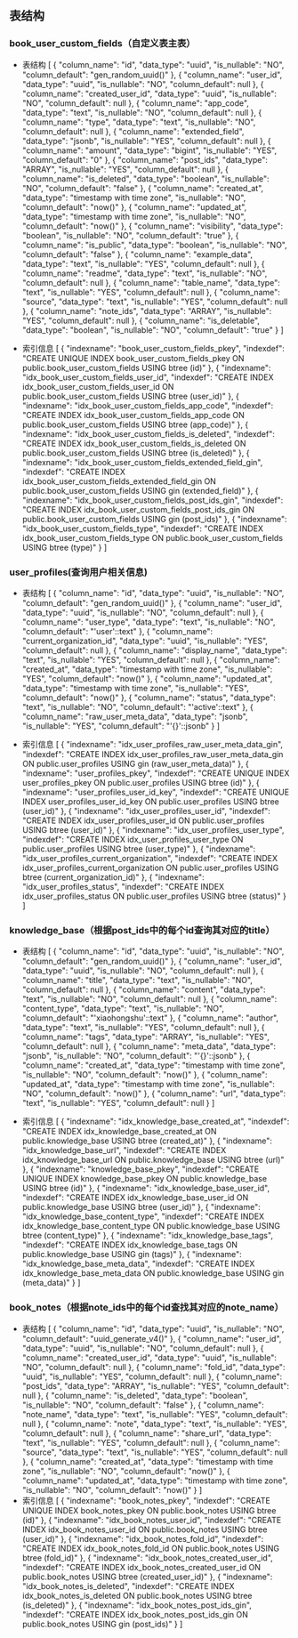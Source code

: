 ## 表结构

### book_user_custom_fields（自定义表主表）
- 表结构
[
  {
    "column_name": "id",
    "data_type": "uuid",
    "is_nullable": "NO",
    "column_default": "gen_random_uuid()"
  },
  {
    "column_name": "user_id",
    "data_type": "uuid",
    "is_nullable": "NO",
    "column_default": null
  },
  {
    "column_name": "created_user_id",
    "data_type": "uuid",
    "is_nullable": "NO",
    "column_default": null
  },
  {
    "column_name": "app_code",
    "data_type": "text",
    "is_nullable": "NO",
    "column_default": null
  },
  {
    "column_name": "type",
    "data_type": "text",
    "is_nullable": "NO",
    "column_default": null
  },
  {
    "column_name": "extended_field",
    "data_type": "jsonb",
    "is_nullable": "YES",
    "column_default": null
  },
  {
    "column_name": "amount",
    "data_type": "bigint",
    "is_nullable": "YES",
    "column_default": "0"
  },
  {
    "column_name": "post_ids",
    "data_type": "ARRAY",
    "is_nullable": "YES",
    "column_default": null
  },
  {
    "column_name": "is_deleted",
    "data_type": "boolean",
    "is_nullable": "NO",
    "column_default": "false"
  },
  {
    "column_name": "created_at",
    "data_type": "timestamp with time zone",
    "is_nullable": "NO",
    "column_default": "now()"
  },
  {
    "column_name": "updated_at",
    "data_type": "timestamp with time zone",
    "is_nullable": "NO",
    "column_default": "now()"
  },
  {
    "column_name": "visibility",
    "data_type": "boolean",
    "is_nullable": "NO",
    "column_default": "true"
  },
  {
    "column_name": "is_public",
    "data_type": "boolean",
    "is_nullable": "NO",
    "column_default": "false"
  },
  {
    "column_name": "example_data",
    "data_type": "text",
    "is_nullable": "YES",
    "column_default": null
  },
  {
    "column_name": "readme",
    "data_type": "text",
    "is_nullable": "NO",
    "column_default": null
  },
  {
    "column_name": "table_name",
    "data_type": "text",
    "is_nullable": "YES",
    "column_default": null
  },
  {
    "column_name": "source",
    "data_type": "text",
    "is_nullable": "YES",
    "column_default": null
  },
  {
    "column_name": "note_ids",
    "data_type": "ARRAY",
    "is_nullable": "YES",
    "column_default": null
  },
  {
    "column_name": "is_deletable",
    "data_type": "boolean",
    "is_nullable": "NO",
    "column_default": "true"
  }
]

- 索引信息
[
  {
    "indexname": "book_user_custom_fields_pkey",
    "indexdef": "CREATE UNIQUE INDEX book_user_custom_fields_pkey ON public.book_user_custom_fields USING btree (id)"
  },
  {
    "indexname": "idx_book_user_custom_fields_user_id",
    "indexdef": "CREATE INDEX idx_book_user_custom_fields_user_id ON public.book_user_custom_fields USING btree (user_id)"
  },
  {
    "indexname": "idx_book_user_custom_fields_app_code",
    "indexdef": "CREATE INDEX idx_book_user_custom_fields_app_code ON public.book_user_custom_fields USING btree (app_code)"
  },
  {
    "indexname": "idx_book_user_custom_fields_is_deleted",
    "indexdef": "CREATE INDEX idx_book_user_custom_fields_is_deleted ON public.book_user_custom_fields USING btree (is_deleted)"
  },
  {
    "indexname": "idx_book_user_custom_fields_extended_field_gin",
    "indexdef": "CREATE INDEX idx_book_user_custom_fields_extended_field_gin ON public.book_user_custom_fields USING gin (extended_field)"
  },
  {
    "indexname": "idx_book_user_custom_fields_post_ids_gin",
    "indexdef": "CREATE INDEX idx_book_user_custom_fields_post_ids_gin ON public.book_user_custom_fields USING gin (post_ids)"
  },
  {
    "indexname": "idx_book_user_custom_fields_type",
    "indexdef": "CREATE INDEX idx_book_user_custom_fields_type ON public.book_user_custom_fields USING btree (type)"
  }
]

### user_profiles(查询用户相关信息)
- 表结构
[
  {
    "column_name": "id",
    "data_type": "uuid",
    "is_nullable": "NO",
    "column_default": "gen_random_uuid()"
  },
  {
    "column_name": "user_id",
    "data_type": "uuid",
    "is_nullable": "NO",
    "column_default": null
  },
  {
    "column_name": "user_type",
    "data_type": "text",
    "is_nullable": "NO",
    "column_default": "'user'::text"
  },
  {
    "column_name": "current_organization_id",
    "data_type": "uuid",
    "is_nullable": "YES",
    "column_default": null
  },
  {
    "column_name": "display_name",
    "data_type": "text",
    "is_nullable": "YES",
    "column_default": null
  },
  {
    "column_name": "created_at",
    "data_type": "timestamp with time zone",
    "is_nullable": "YES",
    "column_default": "now()"
  },
  {
    "column_name": "updated_at",
    "data_type": "timestamp with time zone",
    "is_nullable": "YES",
    "column_default": "now()"
  },
  {
    "column_name": "status",
    "data_type": "text",
    "is_nullable": "NO",
    "column_default": "'active'::text"
  },
  {
    "column_name": "raw_user_meta_data",
    "data_type": "jsonb",
    "is_nullable": "YES",
    "column_default": "'{}'::jsonb"
  }
]

- 索引信息
[
  {
    "indexname": "idx_user_profiles_raw_user_meta_data_gin",
    "indexdef": "CREATE INDEX idx_user_profiles_raw_user_meta_data_gin ON public.user_profiles USING gin (raw_user_meta_data)"
  },
  {
    "indexname": "user_profiles_pkey",
    "indexdef": "CREATE UNIQUE INDEX user_profiles_pkey ON public.user_profiles USING btree (id)"
  },
  {
    "indexname": "user_profiles_user_id_key",
    "indexdef": "CREATE UNIQUE INDEX user_profiles_user_id_key ON public.user_profiles USING btree (user_id)"
  },
  {
    "indexname": "idx_user_profiles_user_id",
    "indexdef": "CREATE INDEX idx_user_profiles_user_id ON public.user_profiles USING btree (user_id)"
  },
  {
    "indexname": "idx_user_profiles_user_type",
    "indexdef": "CREATE INDEX idx_user_profiles_user_type ON public.user_profiles USING btree (user_type)"
  },
  {
    "indexname": "idx_user_profiles_current_organization",
    "indexdef": "CREATE INDEX idx_user_profiles_current_organization ON public.user_profiles USING btree (current_organization_id)"
  },
  {
    "indexname": "idx_user_profiles_status",
    "indexdef": "CREATE INDEX idx_user_profiles_status ON public.user_profiles USING btree (status)"
  }
]

### knowledge_base（根据post_ids中的每个id查询其对应的title）
- 表结构
[
  {
    "column_name": "id",
    "data_type": "uuid",
    "is_nullable": "NO",
    "column_default": "gen_random_uuid()"
  },
  {
    "column_name": "user_id",
    "data_type": "uuid",
    "is_nullable": "NO",
    "column_default": null
  },
  {
    "column_name": "title",
    "data_type": "text",
    "is_nullable": "NO",
    "column_default": null
  },
  {
    "column_name": "content",
    "data_type": "text",
    "is_nullable": "NO",
    "column_default": null
  },
  {
    "column_name": "content_type",
    "data_type": "text",
    "is_nullable": "NO",
    "column_default": "'xiaohongshu'::text"
  },
  {
    "column_name": "author",
    "data_type": "text",
    "is_nullable": "YES",
    "column_default": null
  },
  {
    "column_name": "tags",
    "data_type": "ARRAY",
    "is_nullable": "YES",
    "column_default": null
  },
  {
    "column_name": "meta_data",
    "data_type": "jsonb",
    "is_nullable": "NO",
    "column_default": "'{}'::jsonb"
  },
  {
    "column_name": "created_at",
    "data_type": "timestamp with time zone",
    "is_nullable": "NO",
    "column_default": "now()"
  },
  {
    "column_name": "updated_at",
    "data_type": "timestamp with time zone",
    "is_nullable": "NO",
    "column_default": "now()"
  },
  {
    "column_name": "url",
    "data_type": "text",
    "is_nullable": "YES",
    "column_default": null
  }
]

- 索引信息
[
  {
    "indexname": "idx_knowledge_base_created_at",
    "indexdef": "CREATE INDEX idx_knowledge_base_created_at ON public.knowledge_base USING btree (created_at)"
  },
  {
    "indexname": "idx_knowledge_base_url",
    "indexdef": "CREATE INDEX idx_knowledge_base_url ON public.knowledge_base USING btree (url)"
  },
  {
    "indexname": "knowledge_base_pkey",
    "indexdef": "CREATE UNIQUE INDEX knowledge_base_pkey ON public.knowledge_base USING btree (id)"
  },
  {
    "indexname": "idx_knowledge_base_user_id",
    "indexdef": "CREATE INDEX idx_knowledge_base_user_id ON public.knowledge_base USING btree (user_id)"
  },
  {
    "indexname": "idx_knowledge_base_content_type",
    "indexdef": "CREATE INDEX idx_knowledge_base_content_type ON public.knowledge_base USING btree (content_type)"
  },
  {
    "indexname": "idx_knowledge_base_tags",
    "indexdef": "CREATE INDEX idx_knowledge_base_tags ON public.knowledge_base USING gin (tags)"
  },
  {
    "indexname": "idx_knowledge_base_meta_data",
    "indexdef": "CREATE INDEX idx_knowledge_base_meta_data ON public.knowledge_base USING gin (meta_data)"
  }
]

### book_notes（根据note_ids中的每个id查找其对应的note_name）
- 表结构
[
  {
    "column_name": "id",
    "data_type": "uuid",
    "is_nullable": "NO",
    "column_default": "uuid_generate_v4()"
  },
  {
    "column_name": "user_id",
    "data_type": "uuid",
    "is_nullable": "NO",
    "column_default": null
  },
  {
    "column_name": "created_user_id",
    "data_type": "uuid",
    "is_nullable": "NO",
    "column_default": null
  },
  {
    "column_name": "fold_id",
    "data_type": "uuid",
    "is_nullable": "YES",
    "column_default": null
  },
  {
    "column_name": "post_ids",
    "data_type": "ARRAY",
    "is_nullable": "YES",
    "column_default": null
  },
  {
    "column_name": "is_deleted",
    "data_type": "boolean",
    "is_nullable": "NO",
    "column_default": "false"
  },
  {
    "column_name": "note_name",
    "data_type": "text",
    "is_nullable": "YES",
    "column_default": null
  },
  {
    "column_name": "note",
    "data_type": "text",
    "is_nullable": "YES",
    "column_default": null
  },
  {
    "column_name": "share_url",
    "data_type": "text",
    "is_nullable": "YES",
    "column_default": null
  },
  {
    "column_name": "source",
    "data_type": "text",
    "is_nullable": "YES",
    "column_default": null
  },
  {
    "column_name": "created_at",
    "data_type": "timestamp with time zone",
    "is_nullable": "NO",
    "column_default": "now()"
  },
  {
    "column_name": "updated_at",
    "data_type": "timestamp with time zone",
    "is_nullable": "NO",
    "column_default": "now()"
  }
]
- 索引信息
[
  {
    "indexname": "book_notes_pkey",
    "indexdef": "CREATE UNIQUE INDEX book_notes_pkey ON public.book_notes USING btree (id)"
  },
  {
    "indexname": "idx_book_notes_user_id",
    "indexdef": "CREATE INDEX idx_book_notes_user_id ON public.book_notes USING btree (user_id)"
  },
  {
    "indexname": "idx_book_notes_fold_id",
    "indexdef": "CREATE INDEX idx_book_notes_fold_id ON public.book_notes USING btree (fold_id)"
  },
  {
    "indexname": "idx_book_notes_created_user_id",
    "indexdef": "CREATE INDEX idx_book_notes_created_user_id ON public.book_notes USING btree (created_user_id)"
  },
  {
    "indexname": "idx_book_notes_is_deleted",
    "indexdef": "CREATE INDEX idx_book_notes_is_deleted ON public.book_notes USING btree (is_deleted)"
  },
  {
    "indexname": "idx_book_notes_post_ids_gin",
    "indexdef": "CREATE INDEX idx_book_notes_post_ids_gin ON public.book_notes USING gin (post_ids)"
  }
]
